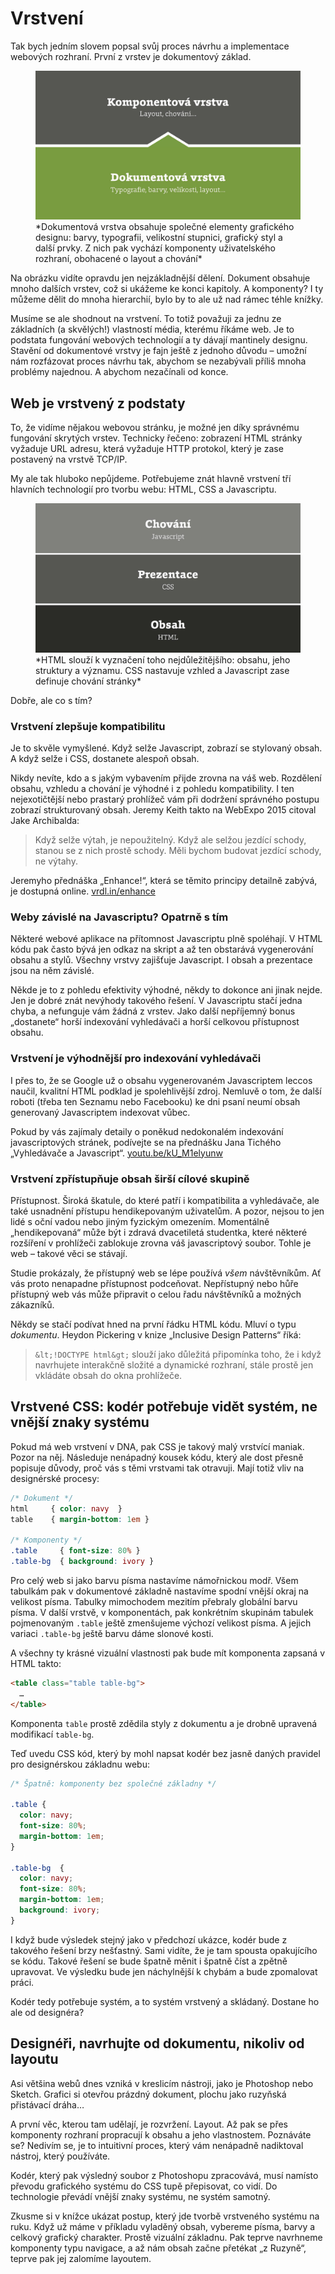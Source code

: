 # Vrstvení

Tak bych jedním slovem popsal svůj proces návrhu a implementace webových rozhraní. První z vrstev je dokumentový základ.

<figure>
<img src="dist/images/original/vdwd/zakladna-komponenty.jpg" alt="">
<figcaption markdown="1">    
*Dokumentová vrstva obsahuje společné elementy grafického designu: barvy, typografii, velikostní stupnici, grafický styl a další prvky. Z nich pak vychází komponenty uživatelského rozhraní, obohacené o layout a chování*
</figcaption> 
</figure> 

Na obrázku vidíte opravdu jen nejzákladnější dělení. Dokument obsahuje mnoho dalších vrstev, což si ukážeme ke konci kapitoly. A komponenty? I ty můžeme dělit do mnoha hierarchií, bylo by to ale už nad rámec téhle knížky.

Musíme se ale shodnout na vrstvení. To totiž považuji za jednu ze základních (a skvělých!)
vlastností média, kterému říkáme web. Je to podstata fungování webových technologií a ty dávají mantinely designu. Stavění od dokumentové vrstvy je fajn ještě z jednoho důvodu – umožní nám rozfázovat proces návrhu tak, abychom se nezabývali příliš mnoha problémy najednou. A abychom nezačínali od konce.


## Web je vrstvený z podstaty

To, že vidíme nějakou webovou stránku, je možné jen díky správnému fungování skrytých vrstev. Technicky řečeno: zobrazení HTML stránky vyžaduje URL adresu, která vyžaduje HTTP protokol, který je zase postavený na vrstvě TCP/IP. 

My ale tak hluboko nepůjdeme. Potřebujeme znát hlavně vrstvení tří hlavních technologií pro tvorbu webu: HTML, CSS a Javascriptu.

<figure>
<img src="dist/images/original/vdwd/html-css-js.jpg" alt="">
<figcaption markdown="1">    
*HTML slouží k vyznačení toho nejdůležitějšího: obsahu, jeho struktury a významu. CSS nastavuje vzhled a Javascript zase definuje chování stránky*
</figcaption> 
</figure> 



Dobře, ale co s tím?

### Vrstvení zlepšuje kompatibilitu

Je to skvěle vymyšlené. Když selže Javascript, zobrazí se stylovaný obsah. A když selže i CSS, dostanete alespoň obsah. 

Nikdy nevíte, kdo a s jakým vybavením přijde zrovna na váš web. Rozdělení obsahu, vzhledu a chování je výhodné i z pohledu kompatibility. I ten nejexotičtější nebo prastarý prohlížeč vám při dodržení správného postupu zobrazí strukturovaný obsah. Jeremy Keith takto na WebExpo 2015 citoval Jake Archibalda:

> Když selže výtah, je nepoužitelný. Když ale selžou jezdící schody, stanou se z nich prostě schody. Měli bychom budovat jezdící schody, ne výtahy.

Jeremyho přednáška „Enhance!“, která se těmito principy detailně zabývá, je dostupná online. [vrdl.in/enhance](https://www.webexpo.cz/praha2015/prednaska/enhance/)

### Weby závislé na Javascriptu? Opatrně s tím

Některé webové aplikace na přítomnost Javascriptu plně spoléhají. V HTML kódu pak často bývá jen odkaz na skript a až ten obstarává vygenerování obsahu a stylů. Všechny vrstvy zajišťuje Javascript. I obsah a prezentace jsou na něm závislé. 

Někde je to z pohledu efektivity výhodné, někdy to dokonce ani jinak nejde. Jen je dobré znát nevýhody takového řešení. V Javascriptu stačí jedna chyba, a nefunguje vám žádná z vrstev. Jako další nepříjemný bonus „dostanete“ horší indexování vyhledávači a horší celkovou přístupnost obsahu. 


### Vrstvení je výhodnější pro indexování vyhledávači

I přes to, že se Google už o obsahu vygenerovaném Javascriptem leccos naučil, kvalitní HTML podklad je spolehlivější zdroj. Nemluvě o tom, že další roboti (třeba ten Seznamu nebo Facebooku) ke dni psaní neumí obsah generovaný Javascriptem indexovat vůbec. 

Pokud by vás zajímaly detaily o poněkud nedokonalém indexování javascriptových stránek, podívejte se na přednášku Jana Tichého „Vyhledávače a Javascript“. [youtu.be/kU_M1elyunw](https://youtu.be/kU_M1elyunw)


### Vrstvení zpřístupňuje obsah širší cílové skupině

Přístupnost. Široká škatule, do které patří i kompatibilita a vyhledávače, ale také usnadnění přístupu hendikepovaným uživatelům. A pozor, nejsou to jen lidé s oční vadou nebo jiným fyzickým omezením. Momentálně „hendikepovaná“ může být i zdravá dvacetiletá studentka, které některé rozšíření v prohlížeči zablokuje zrovna váš javascriptový soubor. Tohle je web – takové věci se stávají.

Studie prokázaly, že přístupný web se lépe používá *všem* návštěvníkům. Ať vás proto nenapadne přístupnost podceňovat. Nepřístupný nebo hůře přístupný web vás může připravit o celou řadu návštěvníků a možných zákazníků. 

Někdy se stačí podívat hned na první řádku HTML kódu. Mluví o typu *dokumentu*. Heydon Pickering v knize „Inclusive Design Patterns“ říká:

> `&lt;!DOCTYPE html&gt;` slouží jako důležitá připomínka toho, že i když navrhujete interakčně složité a dynamické rozhraní, stále prostě jen vkládáte obsah do okna prohlížeče.


## Vrstvené CSS: kodér potřebuje vidět systém, ne vnější znaky systému

Pokud má web vrstvení v DNA, pak CSS je takový malý vrstvící maniak. Pozor na něj. Následuje nenápadný kousek kódu, který ale dost přesně popisuje důvody, proč vás s těmi vrstvami tak otravuji. Mají totiž vliv na designérské procesy:

```css
/* Dokument */
html     { color: navy  }
table    { margin-bottom: 1em }

/* Komponenty */
.table     { font-size: 80% }
.table-bg  { background: ivory }
```

Pro celý web si jako barvu písma nastavíme námořnickou modř. Všem tabulkám pak v dokumentové základně nastavíme spodní vnější okraj na velikost písma. Tabulky mimochodem mezitím přebraly globální barvu písma.  V další vrstvě, v komponentách, pak konkrétním skupinám tabulek pojmenovaným `.table` ještě zmenšujeme výchozí velikost písma. A jejich variaci `.table-bg` ještě barvu dáme slonové kosti.

A všechny ty krásné vizuální vlastnosti pak bude mít komponenta zapsaná v HTML takto:

```html
<table class="table table-bg">
  …
</table>
```

Komponenta `table` prostě zdědila styly z dokumentu a je drobně upravená modifikací `table-bg`.

Teď uvedu CSS kód, který by mohl napsat kodér bez jasně daných pravidel pro designérskou základnu webu:

```css
/* Špatně: komponenty bez společné základny */

.table { 
  color: navy; 
  font-size: 80%; 
  margin-bottom: 1em; 
}

.table-bg  { 
  color: navy; 
  font-size: 80%; 
  margin-bottom: 1em; 
  background: ivory; 
}
```

I když bude výsledek stejný jako v předchozí ukázce, kodér bude z takového řešení brzy nešťastný. Sami vidíte, že je tam spousta opakujícího se kódu.
Takové řešení se bude špatně měnit i špatně číst a zpětně upravovat. Ve výsledku bude jen náchylnější k chybám a bude zpomalovat práci.

Kodér tedy potřebuje systém, a to systém vrstvený a skládaný. Dostane ho ale od designéra?


## Designéři, navrhujte od dokumentu, nikoliv od layoutu

Asi většina webů dnes vzniká v kreslicím nástroji, jako je Photoshop nebo Sketch. Grafici si otevřou prázdný dokument, plochu jako ruzyňská přistávací dráha…

A první věc, kterou tam udělají, je rozvržení. Layout. Až pak se přes komponenty rozhraní propracují k obsahu a jeho vlastnostem. Poznáváte se? Nedivím se, je to intuitivní proces, který vám nenápadně nadiktoval nástroj, který používáte. 

Kodér, který pak výsledný soubor z Photoshopu zpracovává, musí namísto převodu grafického systému do CSS tupě přepisovat, co vidí. Do technologie převádí vnější znaky systému, ne systém samotný.

Zkusme si v knížce ukázat postup, který jde tvorbě vrstveného systému na ruku. Když už máme v příkladu vyladěný obsah, vybereme písma, barvy a celkový grafický charakter. Prostě vizuální základnu. Pak teprve navrhneme komponenty typu navigace, a až nám obsah začne přetékat „z Ruzyně“, teprve pak jej zalomíme layoutem.


